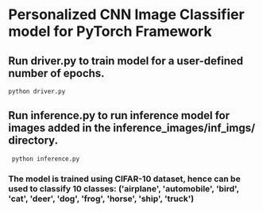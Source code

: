 # Personalized CNN Image Classifier model for PyTorch Framework

## **Run driver.py to train model for a user-defined number of epochs.**
```python driver.py```
## **Run inference.py to run inference model for images added in the inference_images/inf_imgs/ directory.**
``` python inference.py```
### **The model is trained using CIFAR-10 dataset, hence can be used to classify 10 classes: ('airplane', 'automobile', 'bird', 'cat', 'deer', 'dog', 'frog', 'horse', 'ship', 'truck')**

